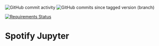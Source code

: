 ![GitHub commit activity](https://img.shields.io/github/commit-activity/w/djsnipa1/spotify-jupyter?style=plastic) ![GitHub commits since tagged version (branch)](https://img.shields.io/github/last-commit/djsnipa1/spotify-jupyter?style=plastic)

[![Requirements Status](https://requires.io/github/djsnipa1/spotify-jupyter/requirements.svg?branch=master)](https://requires.io/github/djsnipa1/spotify-jupyter/requirements/?branch=master)

# Spotify Jupyter


